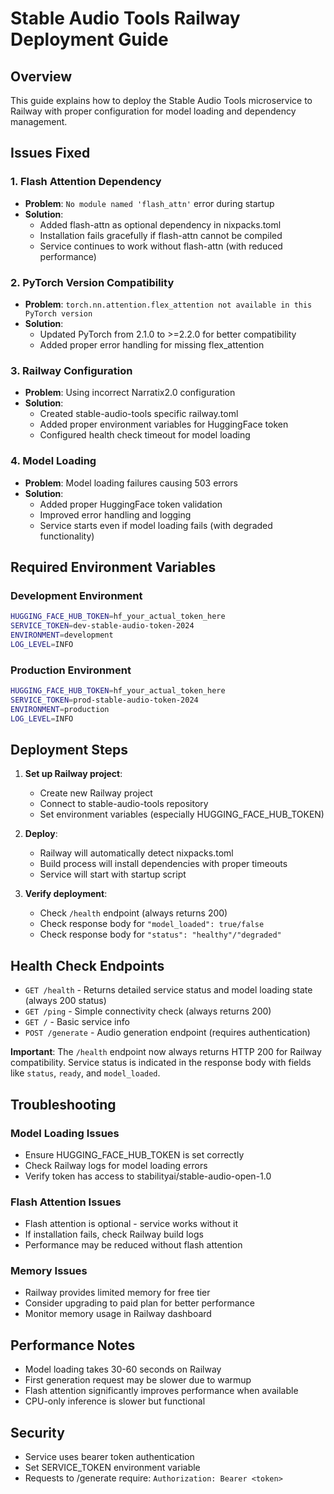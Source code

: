 # Stable Audio Tools Railway Deployment Guide

## Overview
This guide explains how to deploy the Stable Audio Tools microservice to Railway with proper configuration for model loading and dependency management.

## Issues Fixed

### 1. Flash Attention Dependency
- **Problem**: `No module named 'flash_attn'` error during startup
- **Solution**: 
  - Added flash-attn as optional dependency in nixpacks.toml
  - Installation fails gracefully if flash-attn cannot be compiled
  - Service continues to work without flash-attn (with reduced performance)

### 2. PyTorch Version Compatibility
- **Problem**: `torch.nn.attention.flex_attention not available in this PyTorch version`
- **Solution**: 
  - Updated PyTorch from 2.1.0 to >=2.2.0 for better compatibility
  - Added proper error handling for missing flex_attention

### 3. Railway Configuration
- **Problem**: Using incorrect Narratix2.0 configuration
- **Solution**: 
  - Created stable-audio-tools specific railway.toml
  - Added proper environment variables for HuggingFace token
  - Configured health check timeout for model loading

### 4. Model Loading
- **Problem**: Model loading failures causing 503 errors
- **Solution**: 
  - Added proper HuggingFace token validation
  - Improved error handling and logging
  - Service starts even if model loading fails (with degraded functionality)

## Required Environment Variables

### Development Environment
```bash
HUGGING_FACE_HUB_TOKEN=hf_your_actual_token_here
SERVICE_TOKEN=dev-stable-audio-token-2024
ENVIRONMENT=development
LOG_LEVEL=INFO
```

### Production Environment
```bash
HUGGING_FACE_HUB_TOKEN=hf_your_actual_token_here
SERVICE_TOKEN=prod-stable-audio-token-2024
ENVIRONMENT=production
LOG_LEVEL=INFO
```

## Deployment Steps

1. **Set up Railway project**:
   - Create new Railway project
   - Connect to stable-audio-tools repository
   - Set environment variables (especially HUGGING_FACE_HUB_TOKEN)

2. **Deploy**:
   - Railway will automatically detect nixpacks.toml
   - Build process will install dependencies with proper timeouts
   - Service will start with startup script

3. **Verify deployment**:
   - Check `/health` endpoint (always returns 200)
   - Check response body for `"model_loaded": true/false`
   - Check response body for `"status": "healthy"/"degraded"`

## Health Check Endpoints

- `GET /health` - Returns detailed service status and model loading state (always 200 status)
- `GET /ping` - Simple connectivity check (always returns 200)
- `GET /` - Basic service info
- `POST /generate` - Audio generation endpoint (requires authentication)

**Important**: The `/health` endpoint now always returns HTTP 200 for Railway compatibility. Service status is indicated in the response body with fields like `status`, `ready`, and `model_loaded`.

## Troubleshooting

### Model Loading Issues
- Ensure HUGGING_FACE_HUB_TOKEN is set correctly
- Check Railway logs for model loading errors
- Verify token has access to stabilityai/stable-audio-open-1.0

### Flash Attention Issues
- Flash attention is optional - service works without it
- If installation fails, check Railway build logs
- Performance may be reduced without flash attention

### Memory Issues
- Railway provides limited memory for free tier
- Consider upgrading to paid plan for better performance
- Monitor memory usage in Railway dashboard

## Performance Notes

- Model loading takes 30-60 seconds on Railway
- First generation request may be slower due to warmup
- Flash attention significantly improves performance when available
- CPU-only inference is slower but functional

## Security

- Service uses bearer token authentication
- Set SERVICE_TOKEN environment variable
- Requests to /generate require: `Authorization: Bearer <token>`
